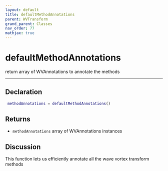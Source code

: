 ```yaml
---
layout: default
title: defaultMethodAnnotations
parent: WVTransform
grand_parent: Classes
nav_order: 77
mathjax: true
---
```


#  defaultMethodAnnotations

return array of WVAnnotations to annotate the methods


---

## Declaration
```matlab
 methodAnnotations = defaultMethodAnnotations()
```
## Returns
+ `methodAnnotations`  array of WVAnnotations instances

## Discussion

  This function lets us efficiently annotate all the wave vortex transform
  methods
 
      
